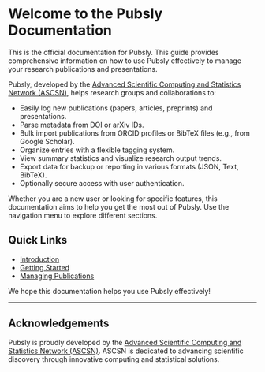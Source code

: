 # Welcome to the Pubsly Documentation

This is the official documentation for Pubsly. This guide provides comprehensive information on how to use Pubsly effectively to manage your research publications and presentations.

Pubsly, developed by the [Advanced Scientific Computing and Statistics Network (ASCSN)](https://ascsn.net), helps research groups and collaborations to:

*   Easily log new publications (papers, articles, preprints) and presentations.
*   Parse metadata from DOI or arXiv IDs.
*   Bulk import publications from ORCID profiles or BibTeX files (e.g., from Google Scholar).
*   Organize entries with a flexible tagging system.
*   View summary statistics and visualize research output trends.
*   Export data for backup or reporting in various formats (JSON, Text, BibTeX).
*   Optionally secure access with user authentication.

Whether you are a new user or looking for specific features, this documentation aims to help you get the most out of Pubsly. Use the navigation menu to explore different sections.

## Quick Links

*   [Introduction](./01-introduction.md)
*   [Getting Started](./02-getting-started.md)
*   [Managing Publications](./03-publications.md)

We hope this documentation helps you use Pubsly effectively!

---
## Acknowledgements
Pubsly is proudly developed by the [Advanced Scientific Computing and Statistics Network (ASCSN)](https://ascsn.net). ASCSN is dedicated to advancing scientific discovery through innovative computing and statistical solutions.
